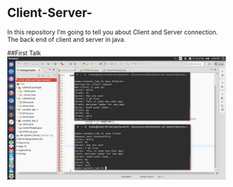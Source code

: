 # Client-Server-
In this repository I'm going to tell you about Client and Server connection. The back end of client and server in java.

##First Talk 
![This is client server snapshoot](https://github.com/badarshahzad/Client-Server-/blob/master/Kaka.png)
